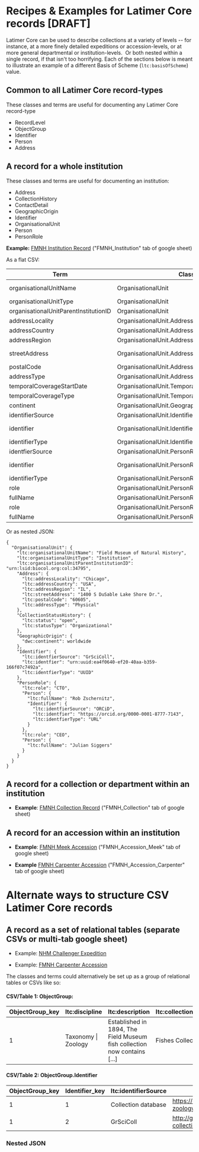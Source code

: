 # Recipes & Examples for Latimer Core records [DRAFT]

Latimer Core can be used to describe collections at a variety of levels -- for instance, at a more finely detailed expeditions or accession-levels, or at more general departmental or institution-levels.  Or both nested within a single record, if that isn't too horrifying.
Each of the sections below is meant to illustrate an example of a different Basis of Scheme (`ltc:basisOfScheme`) value.

## Common to all Latimer Core record-types
These classes and terms are useful for documenting any Latimer Core record-type
- RecordLevel
- ObjectGroup
- Identifier
- Person
- Address

## A record for a whole institution 
These classes and terms are useful for documenting an institution:
  - Address
  - CollectionHistory
  - ContactDetail
  - GeographicOrigin 
  - Identifier 
  - OrganisationalUnit 
  - Person 
  - PersonRole 


**Example:** [FMNH Institution Record](https://docs.google.com/spreadsheets/d/1ceUOYz6w6wxW6m_Lepj2RIXpTl5pZULD-Er71i4_3J0/edit#gid=1389433917) ("FMNH_Institution" tab of google sheet)

As a flat CSV:

Term | Class |	Value
---|---|---
organisationalUnitName | OrganisationalUnit	| Field Museum of Natural History
organisationalUnitType | OrganisationalUnit |	Institution
organisationalUnitParentInstitutionID | OrganisationalUnit | urn:lsid:biocol.org:col:34795
addressLocality	| OrganisationalUnit.Address	| Chicago
addressCountry	| OrganisationalUnit.Address	| USA
addressRegion	| OrganisationalUnit.Address	| IL
streetAddress	| OrganisationalUnit.Address	| 1400 S DuSable Lake Shore Dr.
postalCode | OrganisationalUnit.Address	| 60605
addressType	| OrganisationalUnit.Address | Physical
temporalCoverageStartDate	| OrganisationalUnit.TemporalCoverage	| 1894-06-02
temporalCoverageType | OrganisationalUnit.TemporalCoverage | Establishment time range
continent	| OrganisationalUnit.GeographicOrigin	| worldwide
identifierSource	| OrganisationalUnit.Identifier	| GrSciColl
identifier	| OrganisationalUnit.Identifier	| urn:uuid:ea4f0640-ef20-40aa-b359-166f07c7492a
identifierType	| OrganisationalUnit.Identifier	| UUID
identfierSource	| OrganisationalUnit.PersonRole_1.Person.Identifier	| ORCiD
identifier	| OrganisationalUnit.PersonRole_1.Person.Identifier | https://orcid.org/0000-0001-8777-7143
identifierType	| OrganisationalUnit.PersonRole_1.Person.Identifier	| URL
role	| OrganisationalUnit.PersonRole_1	| CTO
fullName	| OrganisationalUnit.PersonRole_1.Person	| Rob Zschernitz
role	| OrganisationalUnit.PersonRole_2	| CEO
fullName	| OrganisationalUnit.PersonRole_2.Person	| Julian Siggers

Or as nested JSON:
```
{
  "OrganisationalUnit": {
    "ltc:organisationalUnitName": "Field Museum of Natural History",
    "ltc:organisationalUnitType": "Institution",
    "ltc:organisationalUnitParentInstitutionID": "urn:lsid:biocol.org:col:34795",
    "Address": {
      "ltc:addressLocality": "Chicago",
      "ltc:addressCountry": "USA",
      "ltc:addressRegion": "IL",
      "ltc:streetAddress": "1400 S DuSable Lake Shore Dr.",
      "ltc:postalCode": "60605",
      "ltc:addressType": "Physical"
    },
    "CollectionStatusHistory": {
      "ltc:status": "open",
      "ltc:statusType": "Organizational"
    },
    "GeographicOrigin": {
      "dwc:continent": worldwide
    },
    "Identifier": {
      "ltc:identfierSource": "GrSciColl",
      "ltc:identfier": "urn:uuid:ea4f0640-ef20-40aa-b359-166f07c7492a",
      "ltc:identfierType": "UUID"
    },
    "PersonRole": {
      "ltc:role": "CTO",
      "Person": {
        "ltc:fullName": "Rob Zschernitz",
        "Identifier": {
          "ltc:identfierSource": "ORCiD",
          "ltc:identfier": "https://orcid.org/0000-0001-8777-7143",
          "ltc:identfierType": "URL"
        }
      },
      "ltc:role": "CEO",
      "Person": {
        "ltc:fullName": "Julian Siggers"
      }
    }
  }
}
```

## A record for a collection or department within an institution

- **Example**: [FMNH Collection Record](https://docs.google.com/spreadsheets/d/1ceUOYz6w6wxW6m_Lepj2RIXpTl5pZULD-Er71i4_3J0/edit#gid=0&range=A1) ("FMNH_Collection" tab of google sheet)


## A record for an accession within an institution

- **Example**: [FMNH Meek Accession](https://docs.google.com/spreadsheets/d/1ceUOYz6w6wxW6m_Lepj2RIXpTl5pZULD-Er71i4_3J0/edit#gid=1952584578&range=A2) ("FMNH_Accession_Meek" tab of google sheet)

- **Example** [FMNH Carpenter Accession](https://docs.google.com/spreadsheets/d/1ceUOYz6w6wxW6m_Lepj2RIXpTl5pZULD-Er71i4_3J0/edit#gid=1102807335&range=A1) ("FMNH_Accession_Carpenter" tab of google sheet)



# Alternate ways to structure CSV Latimer Core records

## A record as a set of relational tables (separate CSVs or multi-tab google sheet)

- Example: [NHM Challenger Expedition](https://docs.google.com/spreadsheets/d/1IxHdpMJyn_TZaTlIKw_jUSlz6uZZ_ApTi5QL9i0kvRg/edit#gid=1755256505) 

- Example: [FMNH Carpenter Accession](https://docs.google.com/spreadsheets/d/10OXg7Vp750P6wIhtWlx2TnuZ8MfaeTK6QnlnDl4wYsY/edit#gid=0) 

The classes and terms could alternatively be set up as a group of relational tables or CSVs like so:
#### CSV/Table 1: ObjectGroup:

ObjectGroup_key | ltc:discipline | ltc:description | ltc:collectionName
---|---|---|---
1 | Taxonomy \| Zoology | Established in 1894, The Field Museum fish collection now contains [...] | Fishes Collection


#### CSV/Table 2: ObjectGroup.Identifier

ObjectGroup_key | Identifier_key | ltc:identifierSource | ltc:identifier | ltc:identifierType 
---|---|---|---|---
1 | 1 | Collection database | https://collections-zoology.fieldmuseum.org/Fishes | URL
1 | 2 | GrSciColl | http://grscicoll.org/institutional-collection/fish-collections | GRSCICOLL URI


### Nested JSON

